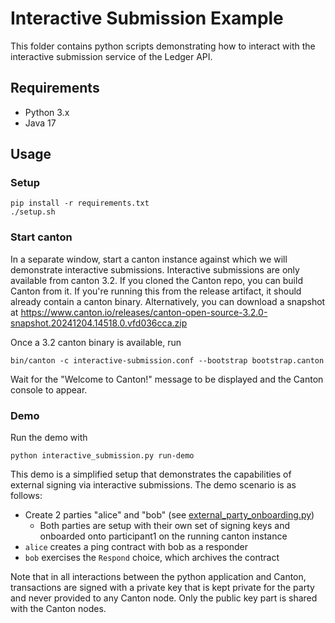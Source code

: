 # Interactive Submission Example

This folder contains python scripts demonstrating how to interact with the interactive submission service of the Ledger API.

## Requirements

- Python 3.x
- Java 17

## Usage

### Setup

```shell
pip install -r requirements.txt
./setup.sh
```

### Start canton

In a separate window, start a canton instance against which we will demonstrate interactive submissions.
Interactive submissions are only available from canton 3.2.
If you cloned the Canton repo, you can build Canton from it.
If you're running this from the release artifact, it should already contain a canton binary.
Alternatively, you can download a snapshot at https://www.canton.io/releases/canton-open-source-3.2.0-snapshot.20241204.14518.0.vfd036cca.zip

Once a 3.2 canton binary is available, run

```shell
bin/canton -c interactive-submission.conf --bootstrap bootstrap.canton
```

Wait for the "Welcome to Canton!" message to be displayed and the Canton console to appear.

### Demo

Run the demo with

```shell
python interactive_submission.py run-demo
```

This demo is a simplified setup that demonstrates the capabilities of external signing via interactive submissions.
The demo scenario is as follows:
- Create 2 parties "alice" and "bob" (see [external_party_onboarding.py](external_party_onboarding.py))
    - Both parties are setup with their own set of signing keys and onboarded onto participant1 on the running canton instance
- `alice` creates a ping contract with bob as a responder
- `bob` exercises the `Respond` choice, which archives the contract

Note that in all interactions between the python application and Canton, transactions are signed with a private key that is kept private for the party and never provided to any Canton node. Only the public key part is shared with the Canton nodes.

